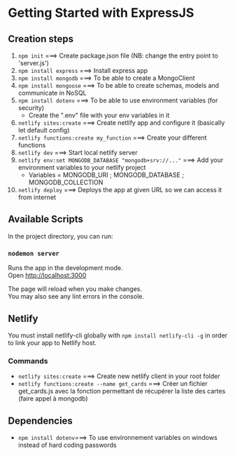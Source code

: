 # Getting Started with ExpressJS

## Creation steps

1. `npm init` ===> Create package.json file (NB: change the entry point to 'server.js')
2. `npm install express` ===> Install express app
3. `npm install mongodb` ===> To be able to create a MongoClient
4. `npm install mongoose` ===> To be able to create schemas, models and communicate in NoSQL
5. `npm install dotenv` ===> To be able to use environment variables (for security)
   - Create the ".env" file with your env variables in it
6. `netlify sites:create` ===> Create netlify app and configure it (basically let default config)
7. `netlify functions:create my_function` ===> Create your different functions
8. `netlify dev` ===> Start local netlify server
9. `netlify env:set MONGODB_DATABASE "mongodb+srv://..."` ===> Add your environment variables to your netlify project
   - Variables = MONGODB_URI ; MONGODB_DATABASE ; MONGODB_COLLECTION
10. `netlify deploy` ===> Deploys the app at given URL so we can access it from internet

## Available Scripts

In the project directory, you can run:

### `nodemon server`

Runs the app in the development mode.\
Open [http://localhost:3000](http://localhost:3000)

The page will reload when you make changes.\
You may also see any lint errors in the console.

## Netlify

You must install netlify-cli globally with `npm install netlify-cli -g` in order to link your app to Netlify host.

### Commands

- `netlify sites:create` ===> Create new netlify client in your root folder
- `netlify functions:create --name get_cards` ===> Créer un fichier get_cards.js avec la fonction permettant de récupérer la liste des cartes (faire appel à mongodb)

## Dependencies

- `npm install dotenv`===> To use environnement variables on windows instead of hard coding passwords
